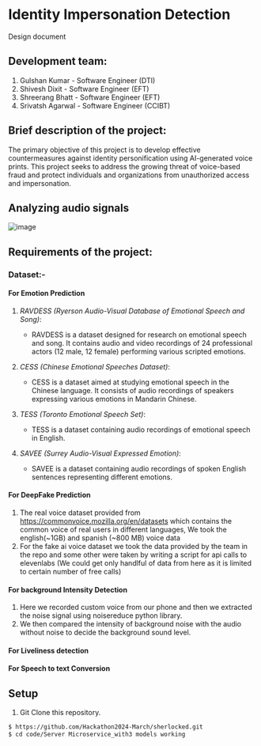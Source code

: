 # Identity Impersonation Detection
Design document

## Development team:

1. Gulshan Kumar - Software Engineer (DTI)
2. Shivesh Dixit - Software Engineer (EFT)
3. Shreerang Bhatt - Software Engineer (EFT)
4. Srivatsh Agarwal - Software Engineer (CCIBT)

## Brief description of the project:
The primary objective of this project is to develop effective countermeasures against identity personification using AI-generated voice prints. This project seeks to address the growing threat of voice-based fraud and protect individuals and organizations from unauthorized access and impersonation. 

## Analyzing audio signals

![image](https://github.com/Hackathon2024-March/sherlocked/assets/72347511/8186a52c-b189-4a2f-b838-16f8b320fb24)

## Requirements of the project:

### Dataset:-
#### For Emotion Prediction  
1. *RAVDESS (Ryerson Audio-Visual Database of Emotional Speech and Song)*:
   - RAVDESS is a dataset designed for research on emotional speech and song. It contains audio and video recordings of 24 professional actors (12 male, 12 female) performing various          scripted emotions.

2. *CESS (Chinese Emotional Speeches Dataset)*:
   - CESS is a dataset aimed at studying emotional speech in the Chinese language. It consists of audio recordings of speakers expressing various emotions in Mandarin Chinese.

3. *TESS (Toronto Emotional Speech Set)*:
   - TESS is a dataset containing audio recordings of emotional speech in English.

4. *SAVEE (Surrey Audio-Visual Expressed Emotion)*:
   - SAVEE is a dataset containing audio recordings of spoken English sentences representing different emotions.
  
#### For DeepFake Prediction  
1. The real voice dataset provided from https://commonvoice.mozilla.org/en/datasets which contains the common voice of real users in different languages, We took the english(~1GB) and spanish (~800 MB) voice data
2. For the fake ai voice dataset we took the data provided by the team in the repo and some other were taken by writing a script for api calls to elevenlabs (We could get only handlful of data from here as it is limited to certain number of free calls)

#### For background Intensity Detection
1. Here we recorded custom voice from our phone and then we extracted the noise signal using noisereduce python library.
2. We then compared the intensity of background noise with the audio without noise to decide the background sound level.

#### For Liveliness detection  

#### For Speech to text Conversion


## Setup
1. Git Clone this repository.

```bash
$ https://github.com/Hackathon2024-March/sherlocked.git
$ cd code/Server Microservice_with3 models working
```


